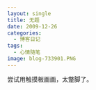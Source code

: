 ```yaml
---
layout: single
title: 无题
date: 2009-12-26
categories:
  - 博客日记
tags:
  - 心情随笔
image: blog-733901.PNG
---
```


尝试用触摸板画画，太蹩脚了。
